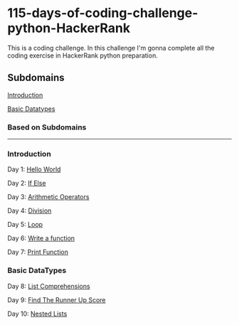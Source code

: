 # 115-days-of-coding-challenge-python-HackerRank
This is a coding challenge. In this challenge I'm gonna complete all the coding exercise in HackerRank python preparation.
## Subdomains
[Introduction](README.md#introduction-1)

[Basic Datatypes](README.md#basic-datatypes)

### Based on Subdomains
<hr>

### Introduction

  Day 1: [Hello World](Introduction/Day1SayHelloWorld.py)

  Day 2: [If Else](Introduction/Day2IfElse.py)

  Day 3: [Arithmetic Operators](Introduction/Day3ArithmeticOperators.py)

  Day 4: [Division](Introduction/Day4Division.py)

  Day 5: [Loop](Introduction/Day5Loop.py)

  Day 6: [Write a function](Introduction/Day6write_a_function.py)

  Day 7: [Print Function](Introduction/Day7PrintFunction.py)

### Basic DataTypes
  Day 8: [List Comprehensions](BasicDatatypes/Day8ListComprehensions.py)
  
  Day 9: [Find The Runner Up Score](BasicDatatypes/Day9FindTheRunnerUpScore.py)

  Day 10: [Nested Lists](BasicDatatypes/Day10NestedLists.py)
